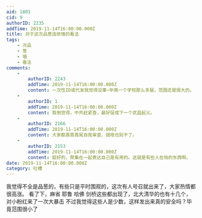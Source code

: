```yaml
---
aid: 1801
cid: 9
authorID: 2235
addTime: 2019-11-14T16:00:00.000Z
title: 对于这次品葱连侬墙的看法
tags:
    - 次品
    - 葱
    - 墙
    - 看法
comments:
    -
        authorID: 2243
        addTime: 2019-11-14T16:00:00.000Z
        content: 一次性ID或代发我觉得没事~毕竟一个学校那么多届，范围还是很大的。
    -
        authorID: 1
        addTime: 2019-11-14T16:00:00.000Z
        content: 我倒觉得，中共赶紧查，最好促成下一个武昌起义。
    -
        authorID: 2166
        addTime: 2019-11-14T16:00:00.000Z
        content: 大家都畏首畏尾自我审查，就啥也别干了。
    -
        authorID: 2153
        addTime: 2019-11-14T16:00:00.000Z
        content: 挺好的，聚集在一起表达自己是有用的。这就是有些人在怕的东西啊。
date: 2019-11-14T16:00:00.000Z
category: 吐槽
---
```


我觉得不全是品葱的，有些只是平时围观的，这次有人号召就出来了，大家热情都很高涨。 看了下，麻省 耶鲁 哈佛 剑桥这些都出现了，北大清华的也有十几个，对小粉红来了一次大暴击 不过我觉得这些人是少数，这样发出来真的安全吗？毕竟范围很小了
